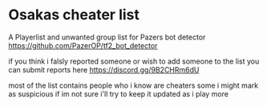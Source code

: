 # Osakas cheater list

A Playerlist and unwanted group list for Pazers bot detector 
https://github.com/PazerOP/tf2_bot_detector

if you think i falsly reported someone or wish to add someone to the list you can submit reports here https://discord.gg/9B2CHRm6dU

most of the list contains people who i know are cheaters some i might mark as suspicious if im not sure 
i'll try to keep it updated as i play more